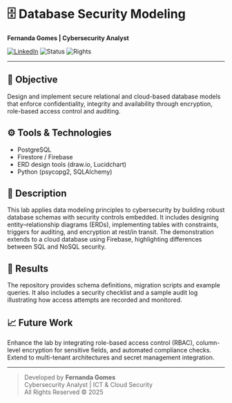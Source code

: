 # 🗄 Database Security Modeling
**Fernanda Gomes | Cybersecurity Analyst**

[![LinkedIn](https://img.shields.io/badge/LinkedIn-fgomescyber-blue)](https://www.linkedin.com/in/fgomescyber) ![Status](https://img.shields.io/badge/Status-Active-success) ![Rights](https://img.shields.io/badge/License-All%20Rights%20Reserved-red)

---

## 🧠 Objective
Design and implement secure relational and cloud-based database models that enforce confidentiality, integrity and availability through encryption, role-based access control and auditing.

## ⚙️ Tools & Technologies
- PostgreSQL
- Firestore / Firebase
- ERD design tools (draw.io, Lucidchart)
- Python (psycopg2, SQLAlchemy)

## 🧳 Description
This lab applies data modeling principles to cybersecurity by building robust database schemas with security controls embedded. It includes designing entity–relationship diagrams (ERDs), implementing tables with constraints, triggers for auditing, and encryption at rest/in transit. The demonstration extends to a cloud database using Firebase, highlighting differences between SQL and NoSQL security.

## 🚀 Results
The repository provides schema definitions, migration scripts and example queries. It also includes a security checklist and a sample audit log illustrating how access attempts are recorded and monitored.

## 📈 Future Work
Enhance the lab by integrating role-based access control (RBAC), column-level encryption for sensitive fields, and automated compliance checks. Extend to multi-tenant architectures and secret management integration.

---

> Developed by **Fernanda Gomes**  
> Cybersecurity Analyst | ICT & Cloud Security  
> All Rights Reserved © 2025
